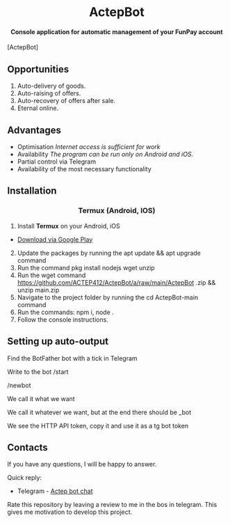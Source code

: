 <h1 align="center">
ActepBot
</h1>

<h4 align="center">
Console application for automatic management of your FunPay account
</h4>

[ActepBot]

## **Opportunities**

1. Auto-delivery of goods.
2. Auto-raising of offers.
3. Auto-recovery of offers after sale.
5. Eternal online.

## **Advantages**

- Optimisation
*Internet access is sufficient for work*
- Availability
*The program can be run only on Android and iOS.*
- Partial control via Telegram
- Availability of the most necessary functionality

## **Installation**

<h3 align="center" > Termux (Android, IOS) </h3>

1. Install **Termux** on your Android, iOS
- [Download via Google Play](https://play.google.com/store/apps/details?id=com.termux )
2. Update the packages by running the apt update && apt upgrade command
3. Run the command pkg install nodejs wget unzip
4. Run the wget command https://github.com/ACTEP412/ActepBot/a/raw/main/ActepBot .zip && unzip main.zip
5. Navigate to the project folder by running the cd ActepBot-main command
6. Run the commands: npm i, node .
7. Follow the console instructions.

## Setting up auto-output

Find the BotFather bot with a tick in Telegram

Write to the bot /start

/newbot

We call it what we want

We call it whatever we want, but at the end there should be _bot

We see the HTTP API token, copy it and use it as a tg bot token

## Contacts
If you have any questions, I will be happy to answer.

Quick reply:

- Telegram - [Actep bot chat](https://t.me/actepbot )


Rate this repository by leaving a review to me in the bos in telegram. This gives me motivation to develop this project.
